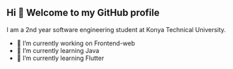 ## Hi 👋 Welcome to my GitHub profile


I am a 2nd year software engineering student at Konya Technical University.

- 🔭 I’m currently working on Frontend-web
- 🌱 I’m currently learning Java
- 🌱 I’m currently learning Flutter
